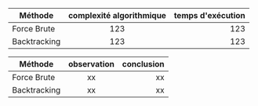 | Méthode      | complexité algorithmique | temps d'exécution |
|---    |:-:    |--:    |
|  Force Brute     |    123   |    123   |       
|  Backtracking     |   123    |    123   | 

| Méthode      | observation | conclusion |
|---    |:-:    |--:    |
|  Force Brute     |    xx   |    xx   |       
|  Backtracking     |   xx    |    xx   | 
      
       